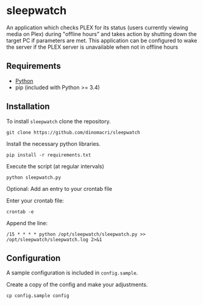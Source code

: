# sleepwatch
An application which checks PLEX for its status (users currently viewing media on Plex) during "offline hours" and takes action by shutting down the target PC if parameters are met. This application can be configured to wake the server if the PLEX server is unavailable when not in offline hours

## Requirements
* [Python](https://www.python.org/downloads/)
* pip (included with Python >= 3.4)

## Installation
To install ``sleepwatch`` clone the repository.

``git clone https://github.com/dinomacri/sleepwatch``

Install the necessary python libraries.

``pip install -r requirements.txt``

Execute the script (at regular intervals)

``python sleepwatch.py``

Optional: Add an entry to your crontab file

Enter your crontab file:

``crontab -e``

Append the line:

``/15 * * * * python /opt/sleepwatch/sleepwatch.py >> /opt/sleepwatch/sleepwatch.log 2>&1``

## Configuration

A sample configuration is included in ``config.sample``.

Create a copy of the config and make your adjustments.

``cp config.sample config`` 
